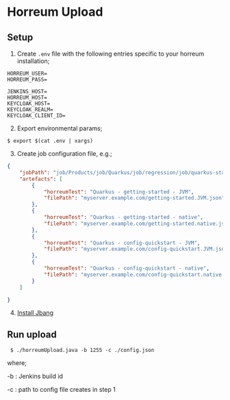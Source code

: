 # Horreum Upload

## Setup

1. Create `.env` file with the following entries specific to your horreum installation;

```
HORREUM_USER=
HORREUM_PASS=

JENKINS_HOST=
HORREUM_HOST=
KEYCLOAK_HOST=
KEYCLOAK_REALM=
KEYCLOAK_CLIENT_ID=
```

2. Export environmental params;

```shell
$ export $(cat .env | xargs)
```

3. Create job configuration file, e.g.;

```json
{
    "jobPath": "job/Products/job/Quarkus/job/regression/job/quarkus-startup",
    "artefacts": [
        { 
            "horreumTest": "Quarkus - getting-started - JVM",
            "filePath": "myserver.example.com/getting-started.JVM.json"
        },
        { 
            "horreumTest": "Quarkus - getting-started - native",
            "filePath": "myserver.example.com/getting-started.native.json"
        },
        { 
            "horreumTest": "Quarkus - config-quickstart - JVM",
            "filePath": "myserver.example.com/config-quickstart.JVM.json"
        },
        { 
            "horreumTest": "Quarkus - config-quickstart - native",
            "filePath": "myserver.example.com/config-quickstart.native.json"
        }
    ]

}
```

4. [Install Jbang](https://www.jbang.dev/download/)


## Run upload

```shell
 $ ./horreumUpload.java -b 1255 -c ./config.json
```

where;

  -b : Jenkins build id

  -c : path to config file creates in step 1
